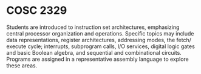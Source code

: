 # COSC 2329

Students are introduced to instruction set architectures, emphasizing central processor organization and operations.
Specific topics may include data representations, register architectures, addressing modes, the fetch/ execute cycle;
interrupts, subprogram calls, I/O services, digital logic gates and basic Boolean algebra, and sequential and combinational circuits.
Programs are assigned in a representative assembly language to explore these areas.
